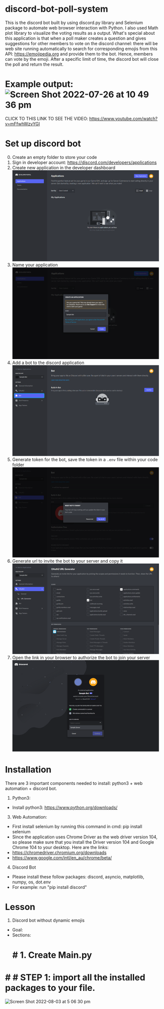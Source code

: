 # discord-bot-poll-system
This is the discord bot built by using discord.py library and Selenium package to automate web browser interaction with Python. I also used Math plot library to visualize the voting results as a output. 
What's special about this application is that when a poll maker creates a question and gives suggestions for other members to vote on the discord channel: there will be web site running automatically to search for corresponding emojis from this API: https://emojipedia.org and provide them to the bot. Hence, members can vote by the emoji. After a specific limit of time, the discord bot will close the poll and return the result. 
# Example output: ![Screen Shot 2022-07-26 at 10 49 36 pm](https://user-images.githubusercontent.com/80389972/181009956-22d248ef-0a0a-49d9-859c-c146bacd66b1.png)
CLICK TO THIS LINK TO SEE THE VIDEO: https://www.youtube.com/watch?v=mFfwhWzvYGI
# Set up discord bot
0. Create an empty folder to store your code
1. Sign in developer account: https://discord.com/developers/applications
2. Create new application in the developer dashboard
![Create Application](images/create-application.png)
3. Name your application
![Name Application form](images/name-application.png)
4. Add a bot to the discord application
![Add Bot](images/add-bot-1.png)
5. Generate token for the bot, save the token in a `.env` file within your code folder
![Generate Token](images/token-1.png)
6. Generate url to invite the bot to your server and copy it
![Generate URL](images/url-1.png)
7. Open the link in your browser to authorize the bot to join your server
![Join Server](images/authorize-1.png)
# Installation 
There are 3 important components needed to install: python3 + web automation + discord bot. 
1. Python3: 
- Install python3: https://www.python.org/downloads/
3. Web Automation: 
- First install selenium by running this command in cmd: pip install selenium 
- Since the application uses Chrome Driver as the web driver version 104, so please make sure that you install the Driver version 104 and Google Chrome 104 to your desktop. Here are the links: 
- https://chromedriver.chromium.org/downloads
- https://www.google.com/intl/en_au/chrome/beta/
4. Discord Bot 
- Please install these follow packages: discord, asyncio, matplotlib, numpy, os, dot.env
- For example: run "pip install discord"

# Lesson
1. <bold>Discord bot without dynamic emojis</bold>
- <bold>Goal: </bold>
- <bold>Sections: </bold>
  # # 1. <bold>Create Main.py</bold>
# # # STEP 1: import all the installed packages to your file.
<img width="647" alt="Screen Shot 2022-08-03 at 5 06 30 pm" src="https://user-images.githubusercontent.com/80389972/182545997-e7aa4204-575d-4f84-b89b-87cfdb232aeb.png">

